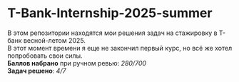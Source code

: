 # T-Bank-Internship-2025-summer
В этом репозитории находятся мои решения задач на стажировку в Т-банк весной-летом 2025.\
В этот момент времени я еще не закончил первый курс, но всё же хотел попробовать свои силы.\
**Баллов набрано** при ручном ревью: *280/700*\
**Задач решено**: *4/7*
